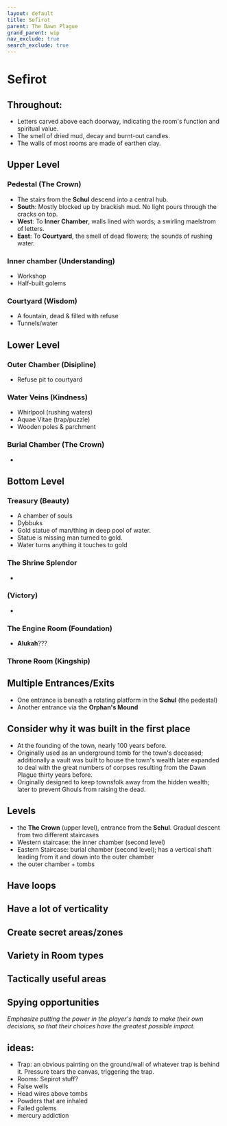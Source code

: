 ```yaml
---
layout: default
title: Sefirot
parent: The Dawn Plague
grand_parent: wip
nav_exclude: true
search_exclude: true
---
```


# Sefirot

## Throughout:
- Letters carved above each doorway, indicating the room's function and spiritual value.
- The smell of dried mud, decay and burnt-out candles.
- The walls of most rooms are made of earthen clay.

## Upper Level
### Pedestal (**The Crown**)
- The stairs from the **Schul** descend into a central hub.
- **South**: Mostly blocked up by brackish mud. No light pours through the cracks on top.  
- **West**: To **Inner Chamber**, walls lined with words; a swirling maelstrom of letters.
- **East**: To **Courtyard**, the smell of dead flowers; the sounds of rushing water.

### Inner chamber (**Understanding**)
- Workshop
- Half-built golems

### Courtyard (**Wisdom**)
- A fountain, dead & filled with refuse
- Tunnels/water

## Lower Level
### Outer Chamber (**Disipline**)
- Refuse pit to courtyard

### Water Veins (**Kindness**)
- Whirlpool (rushing waters)
- Aquae Vitae (trap/puzzle)
- Wooden poles & parchment

### Burial Chamber (**The Crown**)
-

## Bottom Level
### Treasury (**Beauty**)
- A chamber of souls
- Dybbuks
- Gold statue of man/thing in deep pool of water.
- Statue is missing man turned to gold.
- Water turns anything it touches to gold

### The Shrine **Splendor**
-

### (**Victory**)
-

### The Engine Room (**Foundation**)
- **Alukah**???

### Throne Room (**Kingship**)

## Multiple Entrances/Exits
- One entrance is beneath a rotating platform in the **Schul** (the pedestal)
- Another entrance via the **Orphan's Mound**

## Consider why it was built in the first place
- At the founding of the town, nearly 100 years before.
- Originally used as an underground tomb for the town's deceased; additionally a vault was built to house the town's wealth later expanded to deal with the great numbers of corpses resulting from the Dawn Plague thirty years before.
- Originally designed to keep townsfolk away from the hidden wealth; later to prevent Ghouls from raising the dead.

## Levels
- the **The Crown** (upper level), entrance from the **Schul**. Gradual descent from two different staircases
- Western staircase: the inner chamber (second level)
- Eastern Staircase: burial chamber (second level); has a vertical shaft leading from it and down into the outer chamber
- the outer chamber + tombs

## Have loops

## Have a lot of verticality

## Create secret areas/zones

## Variety in Room types

## Tactically useful areas

## Spying opportunities

_Emphasize putting the power in the player's hands to make their own decisions, so that their choices have the greatest possible impact._

## ideas:
- Trap: an obvious painting on the ground/wall of whatever trap is behind it. Pressure tears the canvas, triggering the trap.
- Rooms: Sepirot stuff?
- False wells
- Head wires above tombs
- Powders that are inhaled
- Failed golems
- mercury addiction
